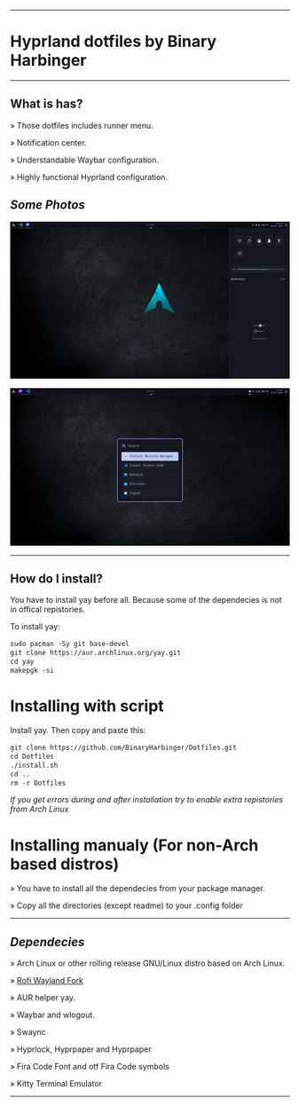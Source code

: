 
----------------------------------------------------------------------------------------

# Hyprland dotfiles by Binary Harbinger

----------------------------------------------------------------------------------------

## What is has?

» Those dotfiles includes runner menu.

» Notification center.

» Understandable Waybar configuration.

» Highly functional Hyprland configuration.

## *Some Photos*

![Photo](https://raw.githubusercontent.com/BinaryHarbinger/Dotfiles/main/readme/photo1.png?raw=true)


![Photo](https://raw.githubusercontent.com/BinaryHarbinger/Dotfiles/main/readme/photo3.png?raw=true)

----------------------------------------------------------------------------------------

## How do I install?

You have to install yay before all. Because some of the dependecies is not in offical repistories.

To install yay: 
```
sudo pacman -Sy git base-devel
git clone https://aur.archlinux.org/yay.git
cd yay
makepgk -si
```

# Installing with script

Install yay. Then copy and paste this:
``` 
git clone https://github.com/BinaryHarbinger/Dotfiles.git
cd Dotfiles
./install.sh
cd ..
rm -r Dotfiles
```
_If you get errors during and after installation try to enable extra repistories from Arch Linux_

# Installing manualy (For non-Arch based distros)

» You have to install all the dependecies from your package manager.

» Copy all the directories (except readme) to your .config folder

***

## *Dependecies*
  
  » Arch Linux or other rolling release GNU/Linux distro based on Arch Linux.

  » [Rofi Wayland Fork](https://github.com/A417ya/rofi-wayland)

  » AUR helper yay.

  » Waybar and wlogout.

  » Swaync

  » Hyprlock, Hyprpaper and Hyprpaper

  » Fira Code Font and otf Fira Code symbols

  » Kitty Terminal Emulator


----------------------------------------------------------------------------------------
